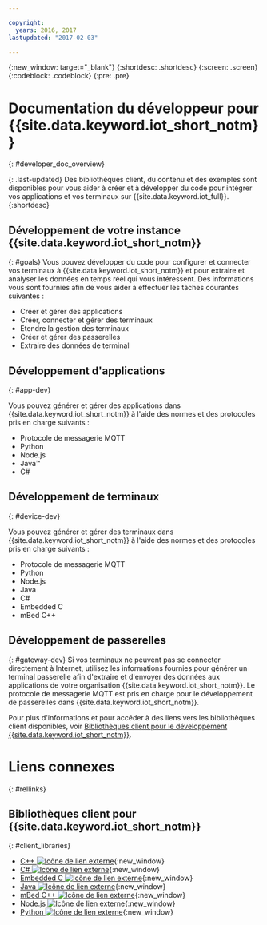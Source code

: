 ```yaml
---

copyright:
  years: 2016, 2017
lastupdated: "2017-02-03"

---
```


{:new_window: target="_blank"}
{:shortdesc: .shortdesc}
{:screen: .screen}
{:codeblock: .codeblock}
{:pre: .pre}

# Documentation du développeur pour {{site.data.keyword.iot_short_notm}}
{: #developer_doc_overview}

{: .last-updated}
Des bibliothèques client, du contenu et des exemples sont disponibles pour vous aider à créer et à développer du code pour intégrer vos applications et vos terminaux sur {{site.data.keyword.iot_full}}.
{:shortdesc}


## Développement de votre instance {{site.data.keyword.iot_short_notm}}
{: #goals}
Vous pouvez développer du code pour configurer et connecter vos terminaux à {{site.data.keyword.iot_short_notm}} et pour extraire et analyser les données en temps réel qui vous intéressent. Des informations vous sont fournies afin de vous aider à effectuer les tâches courantes suivantes :

-  Créer et gérer des applications
-  Créer, connecter et gérer des terminaux
-  Etendre la gestion des terminaux
-  Créer et gérer des passerelles
-  Extraire des données de terminal


## Développement d'applications
{: #app-dev}

Vous pouvez générer et gérer des applications dans {{site.data.keyword.iot_short_notm}} à l'aide des normes et des protocoles pris en charge suivants :

- Protocole de messagerie MQTT
- Python
- Node.js
- Java™
- C#

## Développement de terminaux
{: #device-dev}

Vous pouvez générer et gérer des terminaux dans {{site.data.keyword.iot_short_notm}} à l'aide des normes et des protocoles pris en charge suivants :

- Protocole de messagerie MQTT
- Python
- Node.js
- Java
- C#
- Embedded C
- mBed C++

## Développement de passerelles
{: #gateway-dev}
Si vos terminaux ne peuvent pas se connecter directement à Internet, utilisez les informations fournies pour générer un terminal passerelle afin d'extraire et d'envoyer des données aux applications de votre organisation {{site.data.keyword.iot_short_notm}}.
Le protocole de messagerie MQTT est pris en charge pour le développement de passerelles dans {{site.data.keyword.iot_short_notm}}.

Pour plus d'informations et pour accéder à des liens vers les bibliothèques client disponibles, voir [Bibliothèques client pour le développement {{site.data.keyword.iot_short_notm}}](iot_platform_client_lib.html).

# Liens connexes
{: #rellinks}

## Bibliothèques client pour {{site.data.keyword.iot_short_notm}}
{: #client_libraries}

* [C++ ![Icône de lien externe](../../icons/launch-glyph.svg)](https://github.com/ibm-watson-iot/iot-cpp){:new_window}
* [C# ![Icône de lien externe](../../icons/launch-glyph.svg)](https://github.com/ibm-watson-iot/iot-csharp){:new_window}
* [Embedded C ![Icône de lien externe](../../icons/launch-glyph.svg)](https://github.com/ibm-watson-iot/iot-embeddedc){:new_window}
* [Java ![Icône de lien externe](../../icons/launch-glyph.svg)](https://github.com/ibm-watson-iot/iot-java){:new_window}
* [mBed C++ ![Icône de lien externe](../../icons/launch-glyph.svg)](https://developer.mbed.org/teams/IBM_IoT/code/IBMIoTF/){:new_window}
* [Node.js ![Icône de lien externe](../../icons/launch-glyph.svg)](https://github.com/ibm-watson-iot/iot-nodejs){:new_window}
* [Python ![Icône de lien externe](../../icons/launch-glyph.svg)](https://github.com/ibm-watson-iot/iot-python){:new_window}
